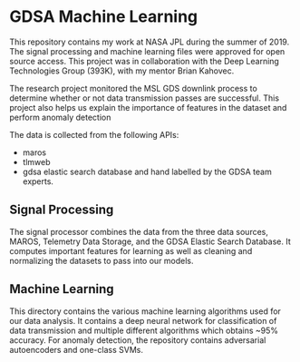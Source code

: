 # GDSA Machine Learning

This repository contains my work at NASA JPL during the summer of 2019. The signal processing and machine learning files were approved for open source access. This project was in collaboration with the Deep Learning Technologies Group (393K), with my mentor Brian Kahovec. 

The research project monitored the MSL GDS downlink process to determine whether or not data transmission passes are successful. This project also helps us explain the importance of features in the dataset and perform anomaly detection

The data is collected from the following APIs:
 - maros
 - tlmweb
 - gdsa elastic search database
and hand labelled by the GDSA team experts. 

## Signal Processing

The signal processor combines the data from the three data sources, MAROS, Telemetry Data Storage, and the GDSA Elastic Search Database. It computes important features for learning as well as cleaning and normalizing the datasets to pass into our models. 

## Machine Learning

This directory contains the various machine learning algorithms used for our data analysis. It contains a deep neural network for classification of data transmission and multiple different algorithms which obtains ~95% accuracy. For anomaly detection, the repository contains adversarial autoencoders and one-class SVMs.


